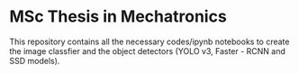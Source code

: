 # MSc Thesis in Mechatronics 

This repository contains all the necessary codes/ipynb notebooks to create the image classfier and the object detectors (YOLO v3, Faster - RCNN and SSD models).
